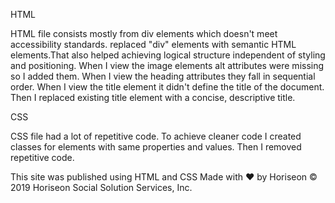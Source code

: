 HTML

HTML file consists mostly from div elements which doesn't meet accessibility standards. replaced "div" elements with semantic HTML elements.That also helped achieving logical structure independent of styling and positioning. When I view the image elements alt attributes were missing so I added them. When I view the heading attributes they fall in sequential order. When I view the title element it didn't define the title of the document. Then I replaced existing title element with a concise, descriptive title.

CSS

CSS file had a lot of repetitive code. To achieve cleaner code I created classes for elements with same properties and values. Then I removed repetitive code.


This site was published using HTML and CSS 
Made with ❤️️ by Horiseon
© 2019 Horiseon Social Solution Services, Inc.
